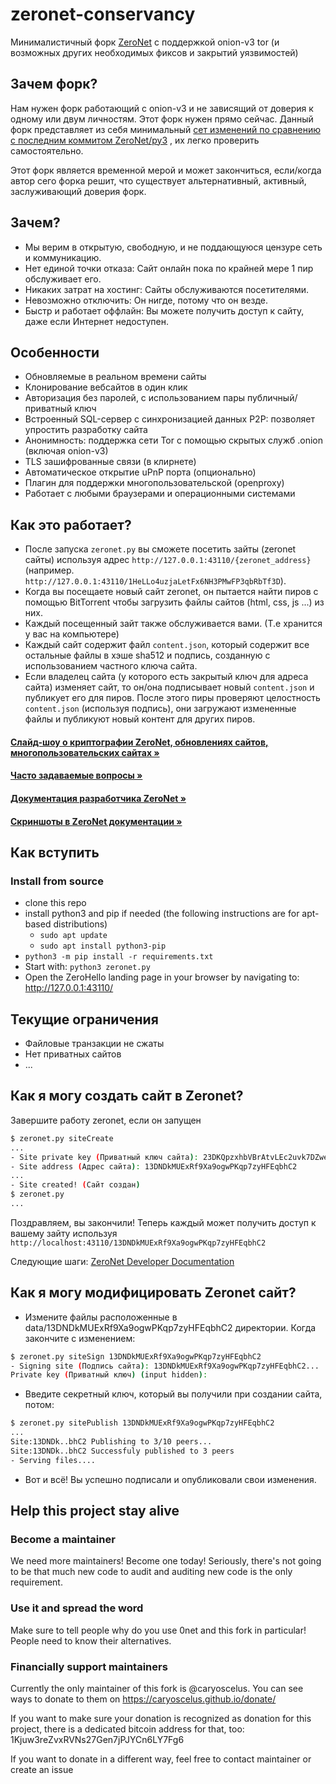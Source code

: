 # zeronet-conservancy

Минималистичный форк [ZeroNet](https://github.com/HelloZeroNet/ZeroNet) с
поддержкой onion-v3 tor (и возможных других необходимых фиксов и закрытий
уязвимостей)

## Зачем форк?

Нам нужен форк работающий с onion-v3 и не зависящий от доверия к одному или двум
личностям. Этот форк нужен прямо сейчас. Данный форк представляет из себя
минимальный [сет изменений по сравнению с последним коммитом
ZeroNet/py3](https://github.com/HelloZeroNet/ZeroNet/compare/py3...zeronet-conservancy:master)
, их легко проверить самостоятельно.

Этот форк является временной мерой и может закончиться, если/когда автор сего
форка решит, что существует альтернативный, активный, заслуживающий доверия
форк.

## Зачем?

* Мы верим в открытую, свободную, и не поддающуюся цензуре сеть и коммуникацию.
* Нет единой точки отказа: Сайт онлайн пока по крайней мере 1 пир обслуживает его.
* Никаких затрат на хостинг: Сайты обслуживаются посетителями.
* Невозможно отключить: Он нигде, потому что он везде.
* Быстр и работает оффлайн: Вы можете получить доступ к сайту, даже если Интернет недоступен.

## Особенности
 * Обновляемые в реальном времени сайты
 * Клонирование вебсайтов в один клик
 * Авторизация без паролей, с использованием пары публичный/приватный ключ
 * Встроенный SQL-сервер с синхронизацией данных P2P: позволяет упростить разработку сайта
 * Анонимность: поддержка сети Tor с помощью скрытых служб .onion (включая onion-v3)
 * TLS зашифрованные связи (в клирнете)
 * Автоматическое открытие uPnP порта (опционально)
 * Плагин для поддержки многопользовательской (openproxy)
 * Работает с любыми браузерами и операционными системами


## Как это работает?

* После запуска `zeronet.py` вы сможете посетить зайты (zeronet сайты) используя адрес
  `http://127.0.0.1:43110/{zeronet_address}`
(например. `http://127.0.0.1:43110/1HeLLo4uzjaLetFx6NH3PMwFP3qbRbTf3D`).
* Когда вы посещаете новый сайт zeronet, он пытается найти пиров с помощью BitTorrent
  чтобы загрузить файлы сайтов (html, css, js ...) из них.
* Каждый посещенный зайт также обслуживается вами. (Т.е хранится у вас на компьютере)
* Каждый сайт содержит файл `content.json`, который содержит все остальные файлы в хэше sha512
  и подпись, созданную с использованием частного ключа сайта.
* Если владелец сайта (у которого есть закрытый ключ для адреса сайта) изменяет сайт, то он/она
  подписывает новый `content.json` и публикует его для пиров. После этого пиры проверяют целостность `content.json`
  (используя подпись), они загружают измененные файлы и публикуют новый контент для других пиров.

####  [Слайд-шоу о криптографии ZeroNet, обновлениях сайтов, многопользовательских сайтах »](https://docs.google.com/presentation/d/1_2qK1IuOKJ51pgBvllZ9Yu7Au2l551t3XBgyTSvilew/pub?start=false&loop=false&delayms=3000)
####  [Часто задаваемые вопросы »](https://zeronet.io/docs/faq/)

####  [Документация разработчика ZeroNet »](https://zeronet.io/docs/site_development/getting_started/)


#### [Скриншоты в ZeroNet документации »](https://zeronet.io/docs/using_zeronet/sample_sites/)

## Как вступить

### Install from source

 - clone this repo
 - install python3 and pip if needed (the following instructions are for apt-based distributions)
   - `sudo apt update`
   - `sudo apt install python3-pip`
 - `python3 -m pip install -r requirements.txt`
 - Start with: `python3 zeronet.py`
 - Open the ZeroHello landing page in your browser by navigating to: http://127.0.0.1:43110/

## Текущие ограничения

* Файловые транзакции не сжаты
* Нет приватных сайтов
* ...

## Как я могу создать сайт в Zeronet?

Завершите работу zeronet, если он запущен

```bash
$ zeronet.py siteCreate
...
- Site private key (Приватный ключ сайта): 23DKQpzxhbVBrAtvLEc2uvk7DZweh4qL3fn3jpM3LgHDczMK2TtYUq
- Site address (Адрес сайта): 13DNDkMUExRf9Xa9ogwPKqp7zyHFEqbhC2
...
- Site created! (Сайт создан)
$ zeronet.py
...
```

Поздравляем, вы закончили! Теперь каждый может получить доступ к вашему зайту используя
`http://localhost:43110/13DNDkMUExRf9Xa9ogwPKqp7zyHFEqbhC2`

Следующие шаги: [ZeroNet Developer Documentation](https://zeronet.io/docs/site_development/getting_started/)


## Как я могу модифицировать Zeronet сайт?

* Измените файлы расположенные в data/13DNDkMUExRf9Xa9ogwPKqp7zyHFEqbhC2 директории.
  Когда закончите с изменением:

```bash
$ zeronet.py siteSign 13DNDkMUExRf9Xa9ogwPKqp7zyHFEqbhC2
- Signing site (Подпись сайта): 13DNDkMUExRf9Xa9ogwPKqp7zyHFEqbhC2...
Private key (Приватный ключ) (input hidden):
```

* Введите секретный ключ, который вы получили при создании сайта, потом:

```bash
$ zeronet.py sitePublish 13DNDkMUExRf9Xa9ogwPKqp7zyHFEqbhC2
...
Site:13DNDk..bhC2 Publishing to 3/10 peers...
Site:13DNDk..bhC2 Successfuly published to 3 peers
- Serving files....
```

* Вот и всё! Вы успешно подписали и опубликовали свои изменения.

## Help this project stay alive

### Become a maintainer

We need more maintainers! Become one today! Seriously, there's not going to be
that much new code to audit and auditing new code is the only requirement.

### Use it and spread the word

Make sure to tell people why do you use 0net and this fork in particular! People
need to know their alternatives.

### Financially support maintainers

Currently the only maintainer of this fork is @caryoscelus. You can see ways to
donate to them on https://caryoscelus.github.io/donate/

If you want to make sure your donation is recognized as donation for this
project, there is a dedicated bitcoin address for that, too:
1Kjuw3reZvxRVNs27Gen7jPJYCn6LY7Fg6

If you want to donate in a different way, feel free to contact maintainer or
create an issue
